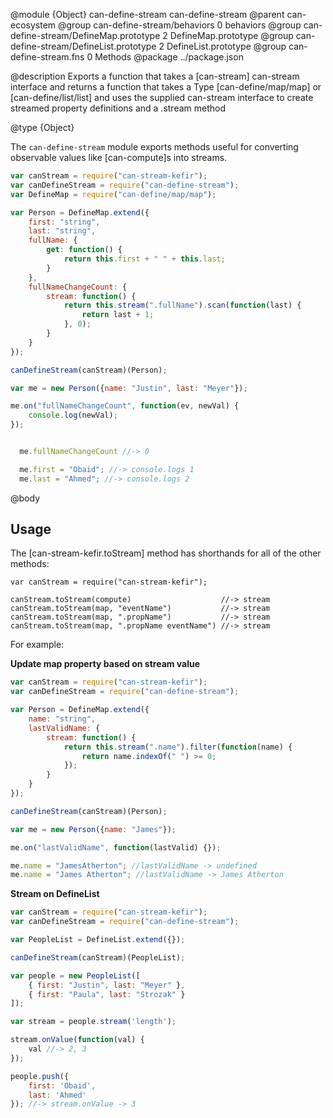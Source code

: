 @module {Object} can-define-stream can-define-stream
@parent can-ecosystem
@group can-define-stream/behaviors 0 behaviors
@group can-define-stream/DefineMap.prototype 2 DefineMap.prototype
@group can-define-stream/DefineList.prototype 2 DefineList.prototype
@group can-define-stream.fns 0 Methods
@package ../package.json

@description Exports a function that takes a [can-stream] can-stream interface and returns a function that takes a Type [can-define/map/map] or [can-define/list/list] and uses the supplied can-stream interface to create streamed property definitions and a .stream method

@type {Object}

The `can-define-stream` module exports methods useful for converting observable values like [can-compute]s into streams.

```js
var canStream = require("can-stream-kefir");
var canDefineStream = require("can-define-stream");
var DefineMap = require("can-define/map/map");

var Person = DefineMap.extend({
    first: "string",
    last: "string",
    fullName: {
        get: function() {
            return this.first + " " + this.last;
        }
    },
    fullNameChangeCount: {
        stream: function() {
            return this.stream(".fullName").scan(function(last) {
                return last + 1;
            }, 0);
        }
    }
});

canDefineStream(canStream)(Person);

var me = new Person({name: "Justin", last: "Meyer"});

me.on("fullNameChangeCount", function(ev, newVal) {
    console.log(newVal);
});


  me.fullNameChangeCount //-> 0

  me.first = "Obaid"; //-> console.logs 1
  me.last = "Ahmed"; //-> console.logs 2

  ```

@body

## Usage

The [can-stream-kefir.toStream] method has shorthands for all of the other methods:

```
var canStream = require("can-stream-kefir");

canStream.toStream(compute)                    //-> stream
canStream.toStream(map, "eventName")           //-> stream
canStream.toStream(map, ".propName")           //-> stream
canStream.toStream(map, ".propName eventName") //-> stream
```

For example:

__Update map property based on stream value__

```js
var canStream = require("can-stream-kefir");
var canDefineStream = require("can-define-stream");

var Person = DefineMap.extend({
    name: "string",
    lastValidName: {
        stream: function() {
            return this.stream(".name").filter(function(name) {
                return name.indexOf(" ") >= 0;
            });
        }
    }
});

canDefineStream(canStream)(Person);

var me = new Person({name: "James"});

me.on("lastValidName", function(lastValid) {});

me.name = "JamesAtherton"; //lastValidName -> undefined
me.name = "James Atherton"; //lastValidName -> James Atherton

```
__Stream on DefineList__

```js
var canStream = require("can-stream-kefir");
var canDefineStream = require("can-define-stream");

var PeopleList = DefineList.extend({});

canDefineStream(canStream)(PeopleList);

var people = new PeopleList([
    { first: "Justin", last: "Meyer" },
    { first: "Paula", last: "Strozak" }
]);

var stream = people.stream('length');

stream.onValue(function(val) {
    val //-> 2, 3
});

people.push({
    first: 'Obaid',
    last: 'Ahmed'
}); //-> stream.onValue -> 3

```
